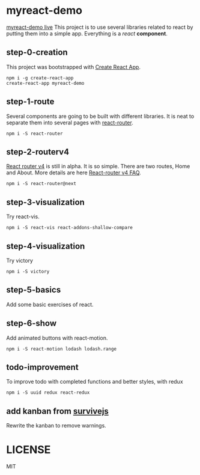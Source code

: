 # myreact-demo

[myreact-demo live](http://rdwrcode.github.io/myreact-demo)
This project is to use several libraries related to react by putting them into a simple app.
Everything is a _react_ **component**.

## step-0-creation 
This project was bootstrapped with [Create React App](https://github.com/facebookincubator/create-react-app).

```
npm i -g create-react-app
create-react-app myreact-demo 
```

## step-1-route
Several components are going to be built with different libraries. It is neat to separate them into several pages with [react-router](https://github.com/ReactTraining/react-router).

```
npm i -S react-router
```

## step-2-routerv4
[React router v4](https://react-router-website-uxmsaeusnn.now.sh/quick-start) is still in alpha. It is so simple. There are two routes, Home and About. 
More details are here [React-router v4 FAQ](https://github.com/ReactTraining/react-router/tree/v4).
```
npm i -S react-router@next
```

## step-3-visualization
Try react-vis. 
```
npm i -S react-vis react-addons-shallow-compare
```

## step-4-visualization
Try victory
```
npm i -S victory
```

## step-5-basics
Add some basic exercises of react.

## step-6-show
Add animated buttons with react-motion.
```
npm i -S react-motion lodash lodash.range
```

## todo-improvement
To improve todo with completed functions and better styles, with redux
```
npm i -S uuid redux react-redux
```

## add kanban from [survivejs](http://survivejs.com)
Rewrite the kanban to remove warnings.

# LICENSE
MIT
